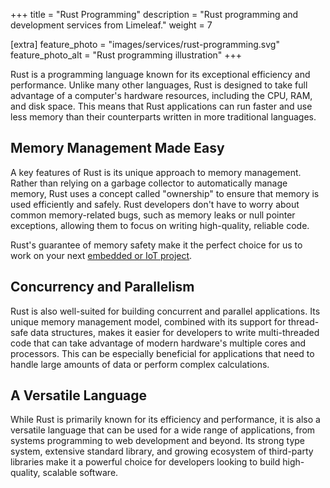 +++
title = "Rust Programming"
description = "Rust programming and development services from Limeleaf."
weight = 7

[extra]
feature_photo = "images/services/rust-programming.svg"
feature_photo_alt = "Rust programming illustration"
+++

Rust is a programming language known for its exceptional efficiency and performance. Unlike many other languages, Rust is designed to take full advantage of a computer's hardware resources, including the CPU, RAM, and disk space. This means that Rust applications can run faster and use less memory than their counterparts written in more traditional languages.

## Memory Management Made Easy

A key features of Rust is its unique approach to memory management. Rather than relying on a garbage collector to automatically manage memory, Rust uses a concept called "ownership" to ensure that memory is used efficiently and safely. Rust developers don't have to worry about common memory-related bugs, such as memory leaks or null pointer exceptions, allowing them to focus on writing high-quality, reliable code.

Rust's guarantee of memory safety make it the perfect choice for us to work on your next [embedded or IoT project][1].

## Concurrency and Parallelism

Rust is also well-suited for building concurrent and parallel applications. Its unique memory management model, combined with its support for thread-safe data structures, makes it easier for developers to write multi-threaded code that can take advantage of modern hardware's multiple cores and processors. This can be especially beneficial for applications that need to handle large amounts of data or perform complex calculations.

## A Versatile Language

While Rust is primarily known for its efficiency and performance, it is also a versatile language that can be used for a wide range of applications, from systems programming to web development and beyond. Its strong type system, extensive standard library, and growing ecosystem of third-party libraries make it a powerful choice for developers looking to build high-quality, scalable software.

[1]: /services/iot-development
